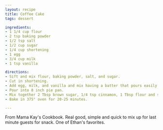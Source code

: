 ```yaml
---
layout: recipe
title: Coffee Cake
tags: dessert

ingredients:
- 1 1/4 cup flour
- 2 tsp baking powder
- 1/2 tsp salt
- 1/2 cup sugar
- 1/4 cup shortening
- 1 egg
- 3/4 cup milk
- 1 tsp vanilla

directions:
- Sift and mix flour, baking powder, salt, and sugar.
- Cut in shortening.
- Add egg, milk, and vanilla and mix having a batter that pours easily.
- Pour into 8 inch pie pan.
- Mix together 2 Tbsp brown sugar, 1/4 tsp cinnamon, 1 Tbsp flour and sprinkle over the top before baking.
- Bake in 375° oven for 20-25 minutes.

---
```

From Mama Kay's Cookbook. Real good, simple and quick to mix up for last minute guests for snack. One of Ethan's favorites.